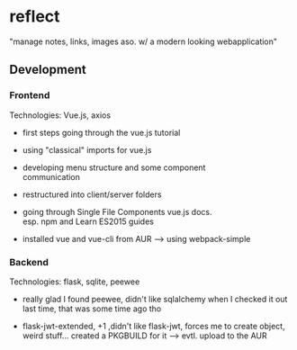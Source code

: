 # reflect

"manage notes, links, images aso. w/ a modern looking webapplication"



## Development

### Frontend

Technologies: Vue.js, axios

- first steps going through the vue.js tutorial
- using "classical" imports for vue.js
- developing menu structure and some component  
  communication

- restructured into client/server folders
- going through Single File Components vue.js docs.  
  esp. npm and Learn ES2015 guides

- installed vue and vue-cli from AUR
--> using webpack-simple

### Backend

Technologies: flask, sqlite, peewee

- really glad I found peewee, didn't like sqlalchemy when I checked it out last time, that was some time ago tho

- flask-jwt-extended, +1 ,didn't like flask-jwt, forces me to create object, weird stuff...
created a PKGBUILD for it --> evtl. upload to the AUR
